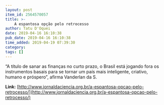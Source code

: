 ```yaml
---
layout: post
item_id: 2564570057
title: >-
    A espantosa opção pelo retrocesso
author: Tatu D'Oquei
date: 2019-04-16 16:10:38
pub_date: 2019-04-16 16:10:38
time_added: 2019-04-19 07:39:30
category: 
tags: []
---
```


“A título de sanar as finanças no curto prazo, o Brasil está jogando fora os instrumentos basais para se tornar um país mais inteligente, criativo, humano e próspero”, afirma Vanderlan da S.

**Link:** [http://www.jornaldaciencia.org.br/a-espantosa-opcao-pelo-retrocesso/](http://www.jornaldaciencia.org.br/a-espantosa-opcao-pelo-retrocesso/)

